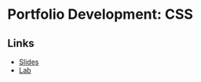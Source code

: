 # Portfolio Development: CSS

## Links
- [Slides](https://docs.google.com/presentation/d/1-_iZXy-GRCBJHPPtB7T3DLWBR9hE_Yrf748HNYplvuI/edit?usp=sharing)
- [Lab]()
